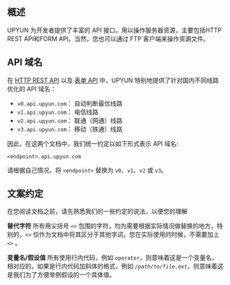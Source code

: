 ## 概述
UPYUN 为开发者提供了丰富的 API 接口，用以操作服务器资源，主要包括HTTP REST API和FORM API。当然，您也可以通过 FTP 客户端来操作资源文件。

## API 域名
在 [HTTP REST API](/api/rest_api) 以及 [表单 API](/api/form_api) 中，UPYUN 特别地提供了针对国内不同线路优化的 API 域名：

* `v0.api.upyun.com`： 自动判断最优线路
* `v1.api.upyun.com`： 电信线路
* `v2.api.upyun.com`： 联通（网通）线路
* `v3.api.upyun.com`： 移动（铁通）线路

因此，在这两个文档中，我们统一约定以如下形式表示 API 域名:

```
<endpoint>.api.upyun.com
```

请根据自己情况，将 `<endpoint>` 替换为 `v0`、`v1`、`v2` 或 `v3`。



## 文案约定
在您阅读文档之前，请先熟悉我们的一些约定的说法，以便您的理解

**替代字符**
所有用尖括号 `<>` 包围的字符，均为需要根据实际情况做替换的地方，特别的，`<>` 仅作为文档中将其区分于其他字词，您在实际使用的时候，不需要加上 `<>`
。

**变量名/假设值**
所有使用行内代码，例如 `operator`，则意味着这是一个变量名，相对应的，如果是行内代码加斜体的格式，例如 *`/path/to/file.ext`*，则意味着这是我们为了方便举例假设的一个具体值。
